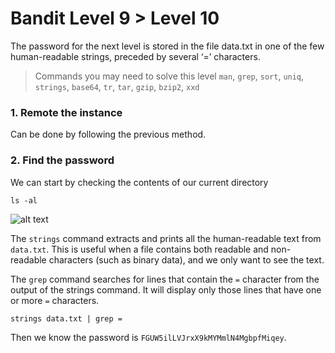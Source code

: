# Bandit Level 9 > Level 10

The password for the next level is stored in the file data.txt in one of the few human-readable strings, preceded by several ‘=’ characters.

> Commands you may need to solve this level
> `man`, `grep`, `sort`, `uniq`, `strings`, `base64`, `tr`, `tar`, `gzip`, `bzip2`, `xxd`

### 1. Remote the instance
Can be done by following the previous method.

### 2. Find the password
We can start by checking the contents of our current directory

```
ls -al
```

![alt text](image.png)

The `strings` command extracts and prints all the human-readable text from `data.txt`. This is useful when a file contains both readable and non-readable characters (such as binary data), and we only want to see the text.

The `grep` command searches for lines that contain the `=` character from the output of the strings command. It will display only those lines that have one or more `=` characters.

```
strings data.txt | grep =
```

Then we know the password is `FGUW5ilLVJrxX9kMYMmlN4MgbpfMiqey`.